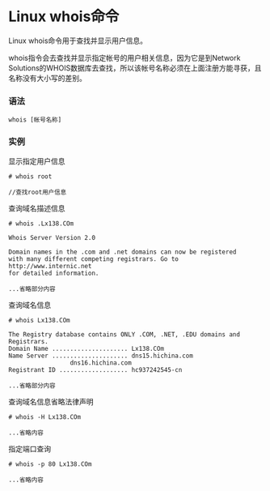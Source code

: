 # Linux whois命令

Linux whois命令用于查找并显示用户信息。

whois指令会去查找并显示指定帐号的用户相关信息，因为它是到Network Solutions的WHOIS数据库去查找，所以该帐号名称必须在上面注册方能寻获，且名称没有大小写的差别。

### 语法

    whois [帐号名称]

### 实例

显示指定用户信息

    # whois root
    
    //查找root用户信息
    

查询域名描述信息

    # whois .Lx138.COm
    
    Whois Server Version 2.0
    
    Domain names in the .com and .net domains can now be registered
    with many different competing registrars. Go to http://www.internic.net
    for detailed information.
    
    ...省略部分内容
    

查询域名信息

    # whois Lx138.COm
    
    The Registry database contains ONLY .COM, .NET, .EDU domains and
    Registrars.
    Domain Name ..................... Lx138.COm
    Name Server ..................... dns15.hichina.com
                     dns16.hichina.com
    Registrant ID ................... hc937242545-cn
    
    ...省略部分内容
    

查询域名信息省略法律声明

    # whois -H Lx138.COm
    
    ...省略内容
    

指定端口查询

    # whois -p 80 Lx138.COm
    
    ...省略内容
    